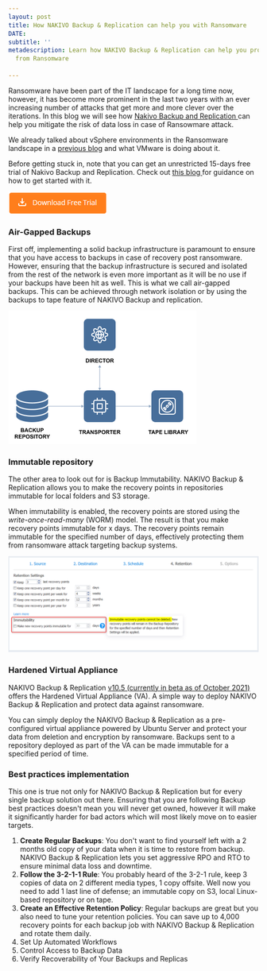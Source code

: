 ```yaml
---
layout: post
title: How NAKIVO Backup & Replication can help you with Ransomware
DATE: 
subtitle: ''
metadescription: Learn how NAKIVO Backup & Replication can help you protect your data
  from Ransomware

---
```

Ransomware have been part of the IT landscape for a long time now, however, it has become more prominent in the last two years with an ever increasing number of attacks that get more and more clever over the iterations. In this blog we will see how [Nakivo Backup and Replication ](https://www.vxav.fr/2021-09-27-nakivo-backup-and-replication-for-vmware-and-more/)can help you mitigate the risk of data loss in case of Ransowmare attack.

We already talked about vSphere environments in the Ransomware landscape in a [previous blog](https://www.vxav.fr/2021-09-29-vsphere-environments-in-the-ransomware-landscape/) and what VMware is doing about it.

Before getting stuck in, note that you can get an unrestricted 15-days free trial of Nakivo Backup and Replication. Check out [this blog ](https://www.vxav.fr/2021-10-19-backup-and-restore-vms-with-nakivo/)for guidance on how to get started with it.

[![](/img/2021-10-18_11h14_34.png)](https://www.nakivo.com/resources/download/trial-download/)  

### Air-Gapped Backups

First off, implementing a solid backup infrastructure is paramount to ensure that you have access to backups in case of recovery post ransomware. However, ensuring that the backup infrastructure is secured and isolated from the rest of the network is even more important as it will be no use if your backups have been hit as well. This is what we call air-gapped backups. This can be achieved through network isolation or by using the backups to tape feature of NAKIVO Backup and replication.

![](/img/nakivo-3-1.png)

### Immutable repository

The other area to look out for is Backup Immutability. NAKIVO Backup & Replication allows you to make the recovery points in repositories immutable for local folders and S3 storage. 

When immutability is enabled, the recovery points are stored using the _write-once-read-many_ (WORM) model. The result is that you make recovery points immutable for x days. The recovery points remain immutable for the specified number of days, effectively protecting them from ransomware attack targeting backup systems.

![](/img/nakivo-3-2.png)

### Hardened Virtual Appliance

NAKIVO Backup & Replication [v10.5 (currently in beta as of October 2021)](https://www.nakivo.com/fr/resources/releases/10.5-beta/) offers the Hardened Virtual Appliance (VA). A simple way to deploy NAKIVO Backup & Replication and protect data against ransomware. 

You can simply deploy the NAKIVO Backup & Replication as a pre-configured virtual appliance powered by Ubuntu Server and protect your data from deletion and encryption by ransomware. Backups sent to a repository deployed as part of the VA can be made immutable for a specified period of time.

### Best practices implementation

This one is true not only for NAKIVO Backup & Replication  but for every single backup solution out there. Ensuring that you are following Backup best practices doesn't mean you will never get owned, however it will make it significantly harder for bad actors which will most likely move on to easier targets.

1. **Create Regular Backups**: You don't want to find yourself left with a 2 months old copy of your data when it is time to restore from backup. NAKIVO Backup & Replication  lets you set aggressive RPO and RTO to ensure minimal data loss and downtime.
2. **Follow the 3-2-1-1 Rule**: You probably heard of the 3-2-1 rule, keep 3 copies of data on 2 different media types, 1 copy offsite. Well now you need to add 1 last line of defense; an immutable copy on S3, local Linux-based repository or on tape.
3. **Create an Effective Retention Policy**: Regular backups are great but you also need to tune your retention policies. You can save up to 4,000 recovery points for each backup job with NAKIVO Backup & Replication and rotate them daily.
4. Set Up Automated Workflows
5. Control Access to Backup Data
6. Verify Recoverability of Your Backups and Replicas